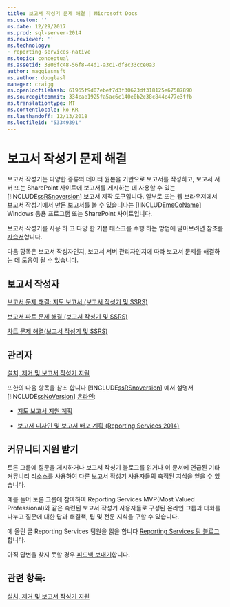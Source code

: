 ```yaml
---
title: 보고서 작성기 문제 해결 | Microsoft Docs
ms.custom: ''
ms.date: 12/29/2017
ms.prod: sql-server-2014
ms.reviewer: ''
ms.technology:
- reporting-services-native
ms.topic: conceptual
ms.assetid: 3806fc48-56f8-44d1-a3c1-df8c33cce0a3
author: maggiesmsft
ms.author: douglasl
manager: craigg
ms.openlocfilehash: 61965f9d07ebef7d3f30623df318125e67587890
ms.sourcegitcommit: 334cae1925fa5ac6c140e0b2c38c844c477e3ffb
ms.translationtype: MT
ms.contentlocale: ko-KR
ms.lasthandoff: 12/13/2018
ms.locfileid: "53349391"
---
```

# <a name="troubleshoot-report-builder"></a>보고서 작성기 문제 해결
  보고서 작성기는 다양한 종류의 데이터 원본을 기반으로 보고서를 작성하고, 보고서 서버 또는 SharePoint 사이트에 보고서를 게시하는 데 사용할 수 있는 [!INCLUDE[ssRSnoversion](../includes/ssrsnoversion-md.md)] 보고서 제작 도구입니다. 일부로 또는 웹 브라우저에서 보고서 작성기에서 만든 보고서를 볼 수 있습니다는 [!INCLUDE[msCoName](../includes/msconame-md.md)] Windows 응용 프로그램 또는 SharePoint 사이트입니다.  
  
 보고서 작성기를 사용 하 고 다양 한 기본 태스크를 수행 하는 방법에 알아보려면 참조를 [자습서](report-builder-tutorials.md)합니다.  
  
 다음 항목은 보고서 작성자인지, 보고서 서버 관리자인지에 따라 보고서 문제를 해결하는 데 도움이 될 수 있습니다.  
  
## <a name="report-authors"></a>보고서 작성자  
 [보고서 문제 해결: 지도 보고서 &#40;보고서 작성기 및 SSRS&#41;](report-design/troubleshoot-reports-map-reports-report-builder-and-ssrs.md)  
  
 [보고서 파트 문제 해결 &#40;보고서 작성기 및 SSRS&#41;](report-parts-report-builder-and-ssrs.md)  
  
 [차트 문제 해결&#40;보고서 작성기 및 SSRS&#41;](report-design/charts-report-builder-and-ssrs.md)  
  
## <a name="administrators"></a>관리자  
 [설치, 제거 및 보고서 작성기 지원](../../2014/reporting-services/install-uninstall-and-report-builder-support.md)  
  
 또한의 다음 항목을 참조 합니다 [!INCLUDE[ssRSnoversion](../includes/ssrsnoversion-md.md)] 에서 설명서 [!INCLUDE[ssNoVersion](../includes/ssnoversion-md.md)] [온라인](https://go.microsoft.com/fwlink/?linkid=121312):  
  
-   [지도 보고서 지원 계획](../../2014/reporting-services/plan-for-map-report-support.md)  
  
-   [보고서 디자인 및 보고서 배포 계획 &#40;Reporting Services 2014&#41;](plan-for-report-design-and-report-deployment-reporting-services.md)  
  
## <a name="how-do-i-get-community-assistance"></a>커뮤니티 지원 받기  
 토론 그룹에 질문을 게시하거나 보고서 작성기 블로그를 읽거나 이 문서에 언급된 기타 커뮤니티 리소스를 사용하여 다른 보고서 작성기 사용자들의 축적된 지식을 얻을 수 있습니다.  
  
 예를 들어 토론 그룹에 참여하여 Reporting Services MVP(Most Valued Professional)와 같은 숙련된 보고서 작성기 사용자들로 구성된 온라인 그룹과 대화를 나누고 질문에 대한 답과 해결책, 팁 및 전문 지식을 구할 수 있습니다.  
  
 에 올린 글 Reporting Services 팀원을 읽을 합니다 [Reporting Services 팀 블로그](https://go.microsoft.com/fwlink/?LinkId=118788)합니다.
  
 아직 답변을 찾지 못할 경우 [피드백 보내기](https://go.microsoft.com/fwlink/?LinkId=118791)합니다.  
  
## <a name="see-also"></a>관련 항목:  
 [설치, 제거 및 보고서 작성기 지원](../../2014/reporting-services/install-uninstall-and-report-builder-support.md)  
  
  
